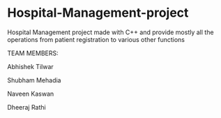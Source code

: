 # Hospital-Management-project
Hospital Management project made with C++ and provide mostly all the operations from patient registration to various other functions
 
 
 TEAM MEMBERS:
  
  
  Abhishek Tilwar
  
  
  Shubham Mehadia
  
  
  Naveen Kaswan
  
  
  Dheeraj Rathi
